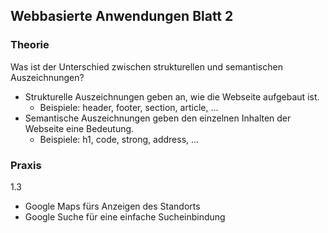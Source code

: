 ## Webbasierte Anwendungen Blatt 2

### Theorie

Was ist der Unterschied zwischen strukturellen und semantischen Auszeichnungen?

- Strukturelle Auszeichnungen geben an, wie die Webseite aufgebaut ist.
  - Beispiele: header, footer, section, article, ...
- Semantische Auszeichnungen geben den einzelnen Inhalten der Webseite eine Bedeutung. 
  - Beispiele: h1, code, strong, address, ...

### Praxis

1.3

- Google Maps fürs Anzeigen des Standorts
- Google Suche für eine einfache Sucheinbindung